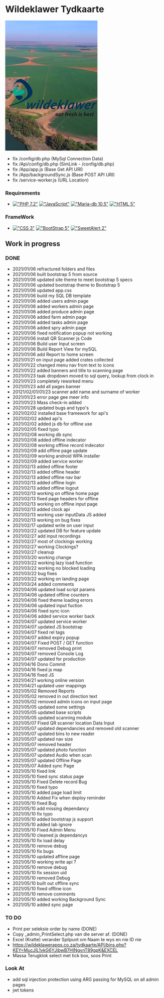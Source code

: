 # Wildeklawer Tydkaarte
<img src="https://github.com/HermanRas/WildeklawerTydkaarte/blob/main/Img/splash.jpg" alt="#WildeklawerTydkaarte">

- fix /config/db.php (MySql Connection Data)
- fix /Api/config/db.php (SimLink - /config/db.php)
- fix /App/app.js (Base Get API URI)
- fix /App/backgroundSync.js  (Base POST API URI)
- fix /service-worker.js (URL Location)

### Requirements
 - [!["PHP 7.2"](https://img.shields.io/badge/PHP-7.1%5E-blue.svg)](https://www.php.net/)
[!["JavaScript"](https://img.shields.io/badge/JavaScript-1.8%5E-blue.svg)](https://developer.mozilla.org/en-US/docs/Web/JavaScript)
[!["Maria-db 10.5"](https://img.shields.io/badge/MariaDB-10.5%5E-blue.svg)](https://mariadb.org/)
[!["HTML 5"](https://img.shields.io/badge/HTML-5-blue.svg)](https://html5test.com/results/desktop.html)


### FrameWork 
 - [!["CSS 3"](https://img.shields.io/badge/CSS-3-blue.svg)](http://www.css3.info/)
[!["BootStrap 5"](https://img.shields.io/badge/BootStrap-5-blue.svg)](https://getbootstrap.com/docs/4.0/getting-started/introduction/)
[!["SweetAlert 2"](https://img.shields.io/badge/SweetAlert-2-blue.svg)](https://sweetalert2.github.io/#download)

## Work in progress
### DONE
- 2021/01/06 refractured folders and files
- 2021/01/06 built bootstrap 5 from source
- 2021/01/06 updated site theme to meet bootstrap 5 specs
- 2021/01/06 updated bootstrap theme to Bootstrap 5
- 2021/01/06 updated app.css
- 2021/01/06 build my SQL DB template
- 2021/01/06 added users admin page
- 2021/01/06 added workers admin page
- 2021/01/06 added produce admin page
- 2021/01/06 added farm admin page
- 2021/01/06 added tasks admin page
- 2021/01/06 added spry admin page
- 2021/01/06 fixed notification popup not working
- 2021/01/06 install QR Scanner js Code
- 2021/01/06 Build user Input screen
- 2021/01/06 Build Report View for mySQL
- 2021/01/06 add Report to home screen
- 2021/01/21 on input page added crates collected
- 2021/01/22 changed menu nav from text to icons
- 2021/01/22 added banners and title to scanning page
- 2021/01/23 taak dropdown moved to sql query, lookup from clock in
- 2021/01/23 completely reworked menu
- 2021/01/23 add all pages banner
- 20121/02/01/01/23 scanner add name and surname of worker
- 2021/01/23 error page gee meer info
- 2021/01/23 Mass check-in added
- 2021/01/28 updated bugs and typo's
- 2021/02/02 installed base framework for api's
- 2021/02/02 added api's
- 2021/02/02 added js db for offline use
- 2021/02/05 fixed typo
- 2021/02/08 working db sync
- 2021/02/08 added offline indecator
- 2021/02/08 working offline record indecator
- 2021/02/09 add offline page update
- 2021/02/09 working android WPA installer
- 2021/02/09 added service worker
- 2021/02/13 added offline footer
- 2021/02/13 added offline header
- 2021/02/13 added offline nav bar
- 2021/02/13 added offline login
- 2021/02/13 added offline logout
- 2021/02/13 working on offline home page
- 2021/02/13 fixed page headers for offline
- 2021/02/13 working on offline input page
- 2021/02/13 added clock api
- 2021/02/13 working user inputData JS added
- 2021/02/13 working on bug fixes
- 2021/02/17 updated write on user input
- 2021/02/22 updated DB for feature update
- 2021/02/27 add input recordings
- 2021/02/27 most of clockings working
- 2021/02/27 working Clockings?
- 2021/02/27 cleanup
- 2021/03/20 working change
- 2021/03/22 working lazy load function
- 2021/03/22 working no blocked loading
- 2021/03/22 bug fixes
- 2021/03/22 working on landing page
- 2021/03/24 added comments
- 2021/04/06 updated load script params
- 2021/04/06 updated offline counters
- 2021/04/06 fixed theme loading errors
- 2021/04/06 updated input fuction
- 2021/04/06 fixed sync icon
- 2021/04/06 added service worker back
- 2021/04/07 updated service worker
- 2021/04/07 updated JS bootstrap
- 2021/04/07 fixed rel tags
- 2021/04/07 added expiry popup
- 2021/04/07 Fixed POST / GET function
- 2021/04/07 removed Debug print
- 2021/04/07 removed Console Log
- 2021/04/07 updated for production
- 2021/04/16 Dono Commit
- 2021/04/16 fixed js map
- 2021/04/16 fixed JS
- 2021/04/21 working online version
- 2021/04/21 updated user mappings
- 2021/05/02 Removed Reports
- 2021/05/02 removed in out direction text
- 2021/05/02 removed admin icons on input page
- 2021/05/05 updated some settings
- 2021/05/05 updated base scripts
- 2021/05/05 updated scanning module
- 2021/05/07 Fixed QR scanner location Data Input
- 2021/05/07 updated dependancies and removed old scanner
- 2021/05/07 updated bins to new reader
- 2021/05/07 updated nav size
- 2021/05/07 removed header
- 2021/05/07 updated photo function
- 2021/05/07 updated Audio when scan
- 2021/05/07 updated Offline Page
- 2021/05/07 Added sync Page
- 2021/05/10 fixed link
- 2021/05/10 fixed sync status page
- 2021/05/10 Fixed Delete record Bug
- 2021/05/10 fixed typo
- 2021/05/10 added page load limit
- 2021/05/10 Added Fix when deploy reminder
- 2021/05/10 fixed Bug
- 2021/05/10 add missing dependancy
- 2021/05/10 fix typo
- 2021/05/10 added bootstrap js support
- 2021/05/10 added lab ignore
- 2021/05/10 Fixed Admin Menu
- 2021/05/10 cleaned js dependancys
- 2021/05/10 fix load delay
- 2021/05/10 remove debug
- 2021/05/10 fix bugs
- 2021/05/10 updated affline page
- 2021/05/10 working write api ?
- 2021/05/10 remove debug
- 2021/05/10 fix session uid
- 2021/05/10 removed Debug
- 2021/05/10 built out offline sync
- 2021/05/10 fixed offline icon
- 2021/05/10 remove comments
- 2021/05/10 added working Background Sync
- 2021/05/10 added sync page

### TO DO
- Print per seleksie order by name (DONE)
- Copy _admin_PrintSelect.php van die server af. (DONE)
- Excel (Kratte) verander Spilpunt om Naam te wys en nie ID nie
- https://wildeklawerapps.co.za/tydkaarte/API/bins.php?KEY=MucJIL1vkG6YJibwB7HINgvnT89gpK&EXCEL
- Massa Terugklok select met tick box, soos Print

### Look At
- add sql injection protection using ARG passing for MySQL on all admin pages
- jwt tokens

